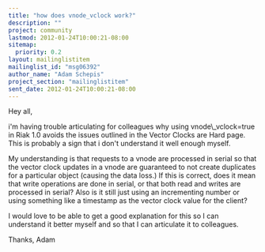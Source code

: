 ```yaml
---
title: "how does vnode_vclock work?"
description: ""
project: community
lastmod: 2012-01-24T10:00:21-08:00
sitemap:
  priority: 0.2
layout: mailinglistitem
mailinglist_id: "msg06392"
author_name: "Adam Schepis"
project_section: "mailinglistitem"
sent_date: 2012-01-24T10:00:21-08:00
---
```



Hey all,

i'm having trouble articulating for colleagues why using vnode\\_vclock=true
in Riak 1.0 avoids the issues outlined in the Vector Clocks are Hard page.
This is probably a sign that i don't understand it well enough myself.

My understanding is that requests to a vnode are processed in serial so
that the vector clock updates in a vnode are guaranteed to not create
duplicates for a particular object (causing the data loss.) If this is
correct, does it mean that write operations are done in serial, or that
both read and writes are processed in serial? Also is it still just using
an incrementing number or using something like a timestamp as the vector
clock value for the client?

 I would love to be able to get a good explanation for this so I can
understand it better myself and so that I can articulate it to colleagues.

Thanks,
Adam
